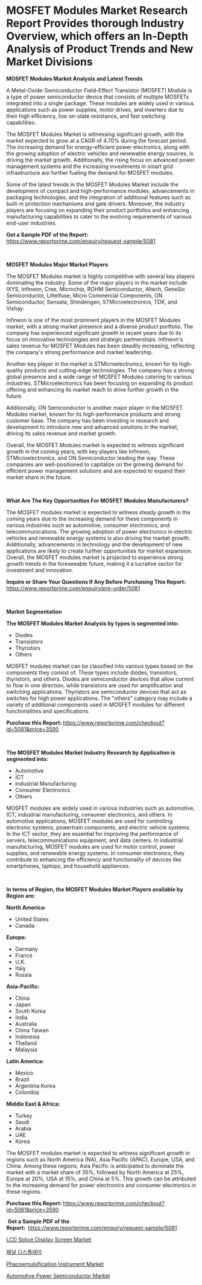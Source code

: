 <p><h1>MOSFET Modules Market Research Report Provides thorough Industry Overview, which offers an In-Depth Analysis of Product Trends and New Market Divisions</h1></p><p><strong>MOSFET Modules Market Analysis and Latest Trends</strong></p>
<p><p>A Metal-Oxide-Semiconductor Field-Effect Transistor (MOSFET) Module is a type of power semiconductor device that consists of multiple MOSFETs integrated into a single package. These modules are widely used in various applications such as power supplies, motor drives, and inverters due to their high efficiency, low on-state resistance, and fast switching capabilities.</p><p>The MOSFET Modules Market is witnessing significant growth, with the market expected to grow at a CAGR of 4.70% during the forecast period. The increasing demand for energy-efficient power electronics, along with the growing adoption of electric vehicles and renewable energy sources, is driving the market growth. Additionally, the rising focus on advanced power management systems and the increasing investments in smart grid infrastructure are further fueling the demand for MOSFET modules.</p><p>Some of the latest trends in the MOSFET Modules Market include the development of compact and high-performance modules, advancements in packaging technologies, and the integration of additional features such as built-in protection mechanisms and gate drivers. Moreover, the industry players are focusing on expanding their product portfolios and enhancing manufacturing capabilities to cater to the evolving requirements of various end-user industries.</p></p>
<p><strong>Get a Sample PDF of the Report:&nbsp;</strong> <a href="https://www.reportprime.com/enquiry/request-sample/5081">https://www.reportprime.com/enquiry/request-sample/5081</a></p>
<p>&nbsp;</p>
<p><strong>MOSFET Modules Major Market Players</strong></p>
<p><p>The MOSFET Modules market is highly competitive with several key players dominating the industry. Some of the major players in the market include IXYS, Infineon, Cree, Microchip, ROHM Semiconductor, Altech, GeneSic Semiconductor, Littelfuse, Micro Commercial Components, ON Semiconductor, Sensata, Shindengen, STMicroelectronics, TDK, and Vishay.</p><p>Infineon is one of the most prominent players in the MOSFET Modules market, with a strong market presence and a diverse product portfolio. The company has experienced significant growth in recent years due to its focus on innovative technologies and strategic partnerships. Infineon's sales revenue for MOSFET Modules has been steadily increasing, reflecting the company's strong performance and market leadership.</p><p>Another key player in the market is STMicroelectronics, known for its high-quality products and cutting-edge technologies. The company has a strong global presence and a wide range of MOSFET Modules catering to various industries. STMicroelectronics has been focusing on expanding its product offering and enhancing its market reach to drive further growth in the future.</p><p>Additionally, ON Semiconductor is another major player in the MOSFET Modules market, known for its high-performance products and strong customer base. The company has been investing in research and development to introduce new and advanced solutions in the market, driving its sales revenue and market growth.</p><p>Overall, the MOSFET Modules market is expected to witness significant growth in the coming years, with key players like Infineon, STMicroelectronics, and ON Semiconductor leading the way. These companies are well-positioned to capitalize on the growing demand for efficient power management solutions and are expected to expand their market share in the future.</p></p>
<p>&nbsp;</p>
<p><strong>What Are The Key Opportunities For MOSFET Modules Manufacturers?</strong></p>
<p><p>The MOSFET modules market is expected to witness steady growth in the coming years due to the increasing demand for these components in various industries such as automotive, consumer electronics, and telecommunications. The growing adoption of power electronics in electric vehicles and renewable energy systems is also driving the market growth. Additionally, advancements in technology and the development of new applications are likely to create further opportunities for market expansion. Overall, the MOSFET modules market is projected to experience strong growth trends in the foreseeable future, making it a lucrative sector for investment and innovation.</p></p>
<p><strong>Inquire or Share Your Questions If Any Before Purchasing This Report:</strong> <a href="https://www.reportprime.com/enquiry/pre-order/5081">https://www.reportprime.com/enquiry/pre-order/5081</a></p>
<p>&nbsp;</p>
<p><strong>Market Segmentation</strong></p>
<p><strong>The MOSFET Modules Market Analysis by types is segmented into:</strong></p>
<p><ul><li>Diodes</li><li>Transistors</li><li>Thyristors</li><li>Others</li></ul></p>
<p><p>MOSFET modules market can be classified into various types based on the components they consist of. These types include diodes, transistors, thyristors, and others. Diodes are semiconductor devices that allow current to flow in one direction, while transistors are used for amplification and switching applications. Thyristors are semiconductor devices that act as switches for high power applications. The "others" category may include a variety of additional components used in MOSFET modules for different functionalities and specifications.</p></p>
<p><strong>Purchase this Report:&nbsp;</strong><a href="https://www.reportprime.com/checkout?id=5081&price=3590">https://www.reportprime.com/checkout?id=5081&price=3590</a></p>
<p>&nbsp;</p>
<p><strong>The MOSFET Modules Market Industry Research by Application is segmented into:</strong></p>
<p><ul><li>Automotive</li><li>ICT</li><li>Industrial Manufacturing</li><li>Consumer Electronics</li><li>Others</li></ul></p>
<p><p>MOSFET modules are widely used in various industries such as automotive, ICT, industrial manufacturing, consumer electronics, and others. In automotive applications, MOSFET modules are used for controlling electronic systems, powertrain components, and electric vehicle systems. In the ICT sector, they are essential for improving the performance of servers, telecommunications equipment, and data centers. In industrial manufacturing, MOSFET modules are used for motor control, power supplies, and renewable energy systems. In consumer electronics, they contribute to enhancing the efficiency and functionality of devices like smartphones, laptops, and household appliances.</p></p>
<p>&nbsp;</p>
<p><strong>In terms of Region, the MOSFET Modules Market Players available by Region are:</strong></p>
<p>
    <p> <strong> North America: </strong>
        <ul>
            <li>United States</li>
            <li>Canada</li>
        </ul>
        </p> 
    <p> <strong> Europe: </strong>
        <ul>
            <li>Germany</li>
            <li>France</li>
            <li>U.K.</li>
            <li>Italy</li>
            <li>Russia</li>
        </ul>
        </p> 
    <p> <strong> Asia-Pacific: </strong>
        <ul>
            <li>China</li>
            <li>Japan</li>
            <li>South Korea</li>
            <li>India</li>
            <li>Australia</li>
            <li>China Taiwan</li>
            <li>Indonesia</li>
            <li>Thailand</li>
            <li>Malaysia</li>
        </ul>
        </p> 
    <p> <strong> Latin America: </strong>
        <ul>
            <li>Mexico</li>
            <li>Brazil</li>
            <li>Argentina Korea</li>
            <li>Colombia</li>
        </ul>
        </p> 
    <p> <strong> Middle East & Africa: </strong>
        <ul>
            <li>Turkey</li>
            <li>Saudi</li>
            <li>Arabia</li>
            <li>UAE</li>
            <li>Korea</li>
        </ul>
    </p>
    </p>
<p><p>The MOSFET modules market is expected to witness significant growth in regions such as North America (NA), Asia Pacific (APAC), Europe, USA, and China. Among these regions, Asia Pacific is anticipated to dominate the market with a market share of 35%, followed by North America at 25%, Europe at 20%, USA at 15%, and China at 5%. This growth can be attributed to the increasing demand for power electronics and consumer electronics in these regions.</p></p>
<p><strong>Purchase this Report: </strong><a href="https://www.reportprime.com/checkout?id=5081&price=3590">https://www.reportprime.com/checkout?id=5081&price=3590</a></p>
<p>&nbsp;<strong>Get a Sample PDF of the Report:&nbsp;&nbsp;</strong><a href="https://www.reportprime.com/enquiry/request-sample/5081">https://www.reportprime.com/enquiry/request-sample/5081</a></p>
<p><strong></strong></p>
<p><p><a href="https://www.linkedin.com/pulse/lcd-splice-display-screen-market-size-share-amp-trends-analysis-jraje?trackingId=PTxars0BLMVq%2BOy3MQ3dSQ%3D%3D">LCD Splice Display Screen Market</a></p><p><a href="https://github.com/laholand/Market-Research-Report-List-3/blob/main/909854414321.md">패널 디스플레이</a></p><p><a href="https://www.linkedin.com/pulse/phacoemulsification-instrument-market-insights-players-forecast-mnxme?trackingId=kFMomoFxa6aQgfs%2B4%2BGUSg%3D%3D">Phacoemulsification Instrument Market</a></p><p><a href="https://github.com/JameTravis/Market-Research-Report-List-4/blob/main/automotive-power-semiconductor-market.md">Automotive Power Semiconductor Market</a></p></p>